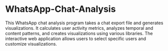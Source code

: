 # WhatsApp-Chat-Analysis
 This WhatsApp chat analysis program takes a chat export file and generates visualizations. It calculates user activity metrics, analyzes temporal and content patterns, and creates visualizations using various libraries. The interactive web application allows users to select specific users and customize visualizations.
